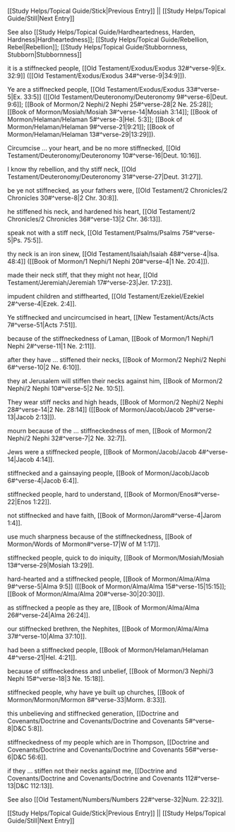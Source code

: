 [[Study Helps/Topical Guide/Stick|Previous Entry]]  ||  [[Study Helps/Topical Guide/Still|Next Entry]]

 See also [[Study Helps/Topical Guide/Hardheartedness, Harden, Hardness|Hardheartedness]]; [[Study Helps/Topical Guide/Rebellion, Rebel|Rebellion]]; [[Study Helps/Topical Guide/Stubbornness, Stubborn|Stubbornness]]

 it is a stiffnecked people, [[Old Testament/Exodus/Exodus 32#^verse-9|Ex. 32:9]] ([[Old Testament/Exodus/Exodus 34#^verse-9|34:9]]).

 Ye are a stiffnecked people, [[Old Testament/Exodus/Exodus 33#^verse-5|Ex. 33:5]] ([[Old Testament/Deuteronomy/Deuteronomy 9#^verse-6|Deut. 9:6]]; [[Book of Mormon/2 Nephi/2 Nephi 25#^verse-28|2 Ne. 25:28]]; [[Book of Mormon/Mosiah/Mosiah 3#^verse-14|Mosiah 3:14]]; [[Book of Mormon/Helaman/Helaman 5#^verse-3|Hel. 5:3]]; [[Book of Mormon/Helaman/Helaman 9#^verse-21|9:21]]; [[Book of Mormon/Helaman/Helaman 13#^verse-29|13:29]]).

 Circumcise ... your heart, and be no more stiffnecked, [[Old Testament/Deuteronomy/Deuteronomy 10#^verse-16|Deut. 10:16]].

 I know thy rebellion, and thy stiff neck, [[Old Testament/Deuteronomy/Deuteronomy 31#^verse-27|Deut. 31:27]].

 be ye not stiffnecked, as your fathers were, [[Old Testament/2 Chronicles/2 Chronicles 30#^verse-8|2 Chr. 30:8]].

 he stiffened his neck, and hardened his heart, [[Old Testament/2 Chronicles/2 Chronicles 36#^verse-13|2 Chr. 36:13]].

 speak not with a stiff neck, [[Old Testament/Psalms/Psalms 75#^verse-5|Ps. 75:5]].

 thy neck is an iron sinew, [[Old Testament/Isaiah/Isaiah 48#^verse-4|Isa. 48:4]] ([[Book of Mormon/1 Nephi/1 Nephi 20#^verse-4|1 Ne. 20:4]]).

 made their neck stiff, that they might not hear, [[Old Testament/Jeremiah/Jeremiah 17#^verse-23|Jer. 17:23]].

 impudent children and stiffhearted, [[Old Testament/Ezekiel/Ezekiel 2#^verse-4|Ezek. 2:4]].

 Ye stiffnecked and uncircumcised in heart, [[New Testament/Acts/Acts 7#^verse-51|Acts 7:51]].

 because of the stiffneckedness of Laman, [[Book of Mormon/1 Nephi/1 Nephi 2#^verse-11|1 Ne. 2:11]].

 after they have ... stiffened their necks, [[Book of Mormon/2 Nephi/2 Nephi 6#^verse-10|2 Ne. 6:10]].

 they at Jerusalem will stiffen their necks against him, [[Book of Mormon/2 Nephi/2 Nephi 10#^verse-5|2 Ne. 10:5]].

 They wear stiff necks and high heads, [[Book of Mormon/2 Nephi/2 Nephi 28#^verse-14|2 Ne. 28:14]] ([[Book of Mormon/Jacob/Jacob 2#^verse-13|Jacob 2:13]]).

 mourn because of the ... stiffneckedness of men, [[Book of Mormon/2 Nephi/2 Nephi 32#^verse-7|2 Ne. 32:7]].

 Jews were a stiffnecked people, [[Book of Mormon/Jacob/Jacob 4#^verse-14|Jacob 4:14]].

 stiffnecked and a gainsaying people, [[Book of Mormon/Jacob/Jacob 6#^verse-4|Jacob 6:4]].

 stiffnecked people, hard to understand, [[Book of Mormon/Enos#^verse-22|Enos 1:22]].

 not stiffnecked and have faith, [[Book of Mormon/Jarom#^verse-4|Jarom 1:4]].

 use much sharpness because of the stiffneckedness, [[Book of Mormon/Words of Mormon#^verse-17|W of M 1:17]].

 stiffnecked people, quick to do iniquity, [[Book of Mormon/Mosiah/Mosiah 13#^verse-29|Mosiah 13:29]].

 hard-hearted and a stiffnecked people, [[Book of Mormon/Alma/Alma 9#^verse-5|Alma 9:5]] ([[Book of Mormon/Alma/Alma 15#^verse-15|15:15]]; [[Book of Mormon/Alma/Alma 20#^verse-30|20:30]]).

 as stiffnecked a people as they are, [[Book of Mormon/Alma/Alma 26#^verse-24|Alma 26:24]].

 our stiffnecked brethren, the Nephites, [[Book of Mormon/Alma/Alma 37#^verse-10|Alma 37:10]].

 had been a stiffnecked people, [[Book of Mormon/Helaman/Helaman 4#^verse-21|Hel. 4:21]].

 because of stiffneckedness and unbelief, [[Book of Mormon/3 Nephi/3 Nephi 15#^verse-18|3 Ne. 15:18]].

 stiffnecked people, why have ye built up churches, [[Book of Mormon/Mormon/Mormon 8#^verse-33|Morm. 8:33]].

 this unbelieving and stiffnecked generation, [[Doctrine and Covenants/Doctrine and Covenants/Doctrine and Covenants 5#^verse-8|D&C 5:8]].

 stiffneckedness of my people which are in Thompson, [[Doctrine and Covenants/Doctrine and Covenants/Doctrine and Covenants 56#^verse-6|D&C 56:6]].

 if they ... stiffen not their necks against me, [[Doctrine and Covenants/Doctrine and Covenants/Doctrine and Covenants 112#^verse-13|D&C 112:13]].

 See also [[Old Testament/Numbers/Numbers 22#^verse-32|Num. 22:32]].

[[Study Helps/Topical Guide/Stick|Previous Entry]]  ||  [[Study Helps/Topical Guide/Still|Next Entry]]